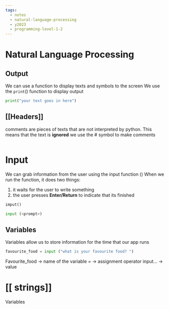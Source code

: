 ```yaml
---
tags:
  - notes
  - natural-language-processing
  - y2023
  - programming-level-1-2
---
```

# Natural Language Processing
## Output
We can use a function to display texts and symbols to the screen
We use the `print`() function to display output

```python
print("your text goes in here")
```

## [[Headers]]

comments are pieces of texts that are not interpreted by python.
This means that the text is **ignored**
we use the # symbol to make comments
```python

```


# Input
We can grab information from the user using the input function ()
When we run the function, it does two things:
1. it waits for the user to write something
2. the user presses **Enter/Return** to indicate that its finished

```python
imput()

input (<prompt>)
```

## Variables
Variables allow us to store information for the time that our app runs

```python
favourite_food = input ("what is your favourite food? ")

```

Favourite_food -> name of the variable
= -> assignment operator
input... -> value 

# [[ strings]]

Variables 
##
